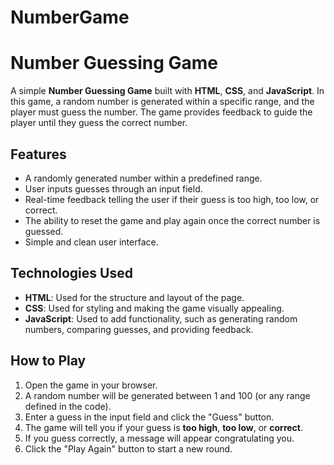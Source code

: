 # NumberGame
# Number Guessing Game

A simple **Number Guessing Game** built with **HTML**, **CSS**, and **JavaScript**. In this game, a random number is generated within a specific range, and the player must guess the number. The game provides feedback to guide the player until they guess the correct number.

## Features

- A randomly generated number within a predefined range.
- User inputs guesses through an input field.
- Real-time feedback telling the user if their guess is too high, too low, or correct.
- The ability to reset the game and play again once the correct number is guessed.
- Simple and clean user interface.

## Technologies Used

- **HTML**: Used for the structure and layout of the page.
- **CSS**: Used for styling and making the game visually appealing.
- **JavaScript**: Used to add functionality, such as generating random numbers, comparing guesses, and providing feedback.

## How to Play

1. Open the game in your browser.
2. A random number will be generated between 1 and 100 (or any range defined in the code).
3. Enter a guess in the input field and click the "Guess" button.
4. The game will tell you if your guess is **too high**, **too low**, or **correct**.
5. If you guess correctly, a message will appear congratulating you.
6. Click the "Play Again" button to start a new round.
